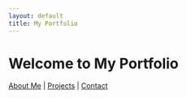 ```yaml
---
layout: default
title: My Portfolio
---
```


# Welcome to My Portfolio

[About Me](about.md) | [Projects](projects.md) | [Contact](contact.md)

